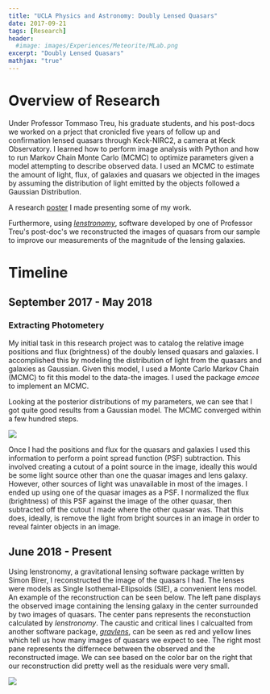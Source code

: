 ```yaml
---
title: "UCLA Physics and Astronomy: Doubly Lensed Quasars"
date: 2017-09-21
tags: [Research]
header:
  #image: images/Experiences/Meteorite/MLab.png
excerpt: "Doubly Lensed Quasars"
mathjax: "true"
---
```

# Overview of Research
Under Professor Tommaso Treu, his graduate students, and his post-docs we worked on a prject that cronicled five years of follow up and confirmation lensed quasars through Keck-NIRC2, a camera at Keck Observatory. I learned how to perform image analysis with Python and how to run Markov Chain Monte Carlo (MCMC) to optimize parameters given a model attempting to describe observed data. I used an MCMC to estimate the amount of light, flux, of galaxies and quasars we objected in the images by assuming the distribution of light emitted by the objects followed a Gaussian Distribution.

A research [poster](https://drive.google.com/file/d/1r2oRGAJdwo8EXGQ4lBQLHF3bH76_fRS8/view?usp=sharing) I made presenting some of my work.

Furthermore, using [_lenstronomy_](https://github.com/sibirrer/lenstronomy), software developed by one of Professor Treu's post-doc's we reconstructed the images of quasars from our sample to improve our measurements of the magnitude of the lensing galaxies.


# Timeline
## September 2017 - May 2018
### Extracting Photometery
My initial task in this research project was to catalog the relative image positions and flux (brightness) of the doubly lensed quasars and galaxies. I accomplished this by modeling the distribution of light from the quasars and galaxies as Gaussian. Given this model, I used a Monte Carlo Markov Chain (MCMC) to fit this model to the data-the images. I used the package *emcee* to implement an MCMC.

Looking at the posterior distributions of my parameters, we can see that I got quite good results from a Gaussian model. The MCMC converged within a few hundred steps.

<img src="{{ site.baseurl }}/images/Experiences/Quasar/C0407-1931_Plot_5000_0Steps.png">

Once I had the positions and flux for the quasars and galaxies I used this information to perform a point spread function (PSF) subtraction. This involved creating a cutout of a point source in the image, ideally this would be some light source other than one the quasar images and lens galaxy. However, other sources of light was unavailable in most of the images. I ended up using one of the quasar images as a PSF. I normalized the flux (brightness) of this PSF against the image of the other quasar, then subtracted off the cutout I made where the other quasar was. That this does, ideally, is remove the light from bright sources in an image in order to reveal fainter objects in an image.

## June 2018 - Present
Using lenstronomy, a gravitational lensing software package written by Simon Birer, I reconstructed the image of the quasars I had. The lenses were models as Single Isothemal-Ellipsoids (SIE), a convenient lens model. An example of the reconstruction can be seen below. The left pane displays the observed image containing the lensing galaxy in the center surrounded by two images of quasars. The center pans represents the reconstuction calculated by *lenstronomy*. The caustic and critical lines I calcualted from another software package, [*gravlens*](http://physics.rutgers.edu/~keeton/gravlens/2012WS/), can be seen as red and yellow lines which tell us how many images of quasars we expect to see. The right most pane represents the differnece between the observed and the reconstructed image. We can see based on the color bar on the right that our reconstruction did pretty well as the residuals were very small.

<img src="{{ site.baseurl }}/images/Experiences/Quasar/J0047_Galfit_Reconst.png">
